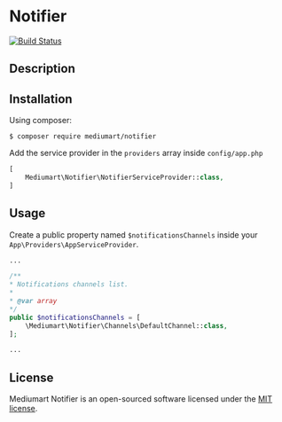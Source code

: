 # Notifier

[![Build Status](https://travis-ci.org/mediumart/notifier.svg?branch=master)](https://travis-ci.org/mediumart/notifier)

## Description

## Installation

Using composer:
```
$ composer require mediumart/notifier
```

Add the service provider in the `providers` array inside `config/app.php`
```php
[
    Mediumart\Notifier\NotifierServiceProvider::class,
]
```
## Usage

Create a public property named `$notificationsChannels` inside your `App\Providers\AppServiceProvider`.

```php
...

/**
* Notifications channels list.
*
* @var array
*/
public $notificationsChannels = [
    \Mediumart\Notifier\Channels\DefaultChannel::class,
];

...
```

## License

Mediumart Notifier is an open-sourced software licensed under the [MIT license](https://github.com/mediumart/notifier/blob/master/LICENSE.txt).